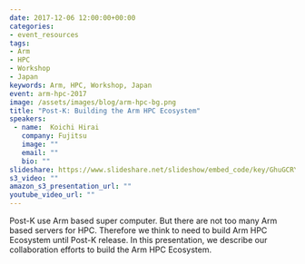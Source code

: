 ```yaml
---
date: 2017-12-06 12:00:00+00:00
categories:
- event_resources
tags:
- Arm
- HPC
- Workshop
- Japan
keywords: Arm, HPC, Workshop, Japan
event: arm-hpc-2017
image: /assets/images/blog/arm-hpc-bg.png
title: "Post-K: Building the Arm HPC Ecosystem"
speakers:
 - name:  Koichi Hirai
   company: Fujitsu
   image: ""
   email: ""
   bio: ""
slideshare: https://www.slideshare.net/slideshow/embed_code/key/GhuGCRY2cocWeH
s3_video: ""
amazon_s3_presentation_url: ""
youtube_video_url: ""
---
```

Post-K use Arm based super computer. But there are not too many Arm based servers for HPC. Therefore we think to need to build Arm HPC Ecosystem until Post-K release. In this presentation, we describe our collaboration efforts to build the Arm HPC Ecosystem.
